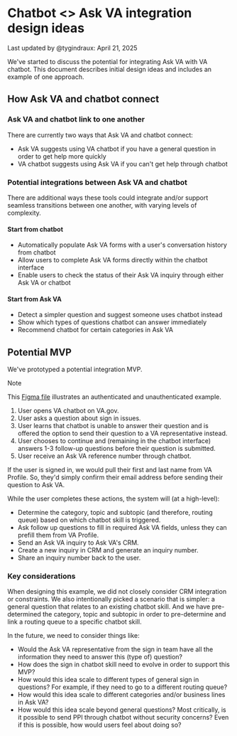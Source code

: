 # Chatbot <> Ask VA integration design ideas

Last updated by @tygindraux: April 21, 2025

We've started to discuss the potential for integrating Ask VA with VA chatbot. This document describes initial design ideas and includes an example of one approach.

## How Ask VA and chatbot connect

### Ask VA and chatbot link to one another

There are currently two ways that Ask VA and chatbot connect:

- Ask VA suggests using VA chatbot if you have a general question in order to get help more quickly
- VA chatbot suggests using Ask VA if you can't get help through chatbot

### Potential integrations between Ask VA and chatbot

There are additional ways these tools could integrate and/or support seamless transitions between one another, with varying levels of complexity.

#### Start from chatbot
- Automatically populate Ask VA forms with a user's conversation history from chatbot
- Allow users to complete Ask VA forms directly within the chatbot interface
- Enable users to check the status of their Ask VA inquiry through either Ask VA or chatbot

#### Start from Ask VA
- Detect a simpler question and suggest someone uses chatbot instead
- Show which types of questions chatbot can answer immediately
- Recommend chatbot for certain categories in Ask VA

## Potential MVP

We've prototyped a potential integration MVP.

> [!NOTE]
> This [Figma file](https://www.figma.com/design/YoeGJtWzHEH2bX2S4EGyBG/Ask-VA-Form---Phase-II-exploration?node-id=763-6807) illustrates an authenticated and unauthenticated example.

1. User opens VA chatbot on VA.gov.
2. User asks a question about sign in issues.
3. User learns that chatbot is unable to answer their question and is offered the option to send their question to a VA representative instead.
4. User chooses to continue and (remaining in the chatbot interface) answers 1-3 follow-up questions before their question is submitted.
5. User receive an Ask VA reference number through chatbot.

If the user is signed in, we would pull their first and last name from VA Profile. So, they'd simply confirm their email address before sending their question to Ask VA.

While the user completes these actions, the system will (at a high-level):

- Determine the category, topic and subtopic (and therefore, routing queue) based on which chatbot skill is triggered.
- Ask follow up questions to fill in required Ask VA fields, unless they can prefill them from VA Profile.
- Send an Ask VA inquiry to Ask VA's CRM.
- Create a new inquiry in CRM and generate an inquiry number.
- Share an inquiry number back to the user.

### Key considerations

When designing this example, we did not closely consider CRM integration or constraints. We also intentionally picked a scenario that is simpler: a general question that relates to an existing chatbot skill. And we have pre-determined the category, topic and subtopic in order to pre-determine and link a routing queue to a specific chatbot skill.

In the future, we need to consider things like:
- Would the Ask VA representative from the sign in team have all the information they need to answer this (type of) question?
- How does the sign in chatbot skill need to evolve in order to support this MVP?
- How would this idea scale to different types of general sign in questions? For example, if they need to go to a different routing queue?
- How would this idea scale to different categories and/or business lines in Ask VA?
- How would this idea scale beyond general questions? Most critically, is it possible to send PPI through chatbot without security concerns? Even if this is possible, how would users feel about doing so?
